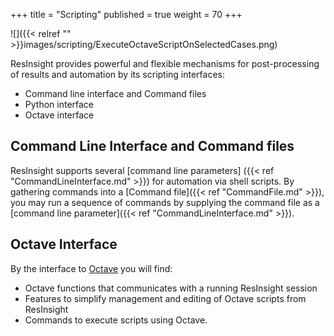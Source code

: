+++
title = "Scripting"
published = true
weight = 70
+++

![]({{< relref "" >}}images/scripting/ExecuteOctaveScriptOnSelectedCases.png)

ResInsight provides powerful and flexible mechanisms for post-processing of results and automation by its scripting interfaces:

- Command line interface and Command files
- Python interface
- Octave interface

## Command Line Interface and Command files
ResInsight supports several [command line parameters] ({{< ref "CommandLineInterface.md" >}})
for automation via shell scripts. 
By gathering commands into a [Command file]({{< ref "CommandFile.md" >}}),
you may run a sequence of commands by supplying the command file as a 
[command line parameter]({{< ref "CommandLineInterface.md" >}}). 

## Octave Interface
By the interface to [Octave](http://www.gnu.org/software/octave/ "Octave") you will find:

- Octave functions that communicates with a running ResInsight session
- Features to simplify management and editing of Octave scripts from ResInsight
- Commands to execute scripts using Octave.  
